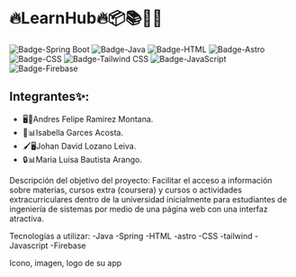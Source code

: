 # 🔥LearnHub🔥📦📚👩‍💻

![Badge-Spring Boot](https://img.shields.io/badge/Spring%20Boot-6DB33F?style=for-the-badge&logo=spring-boot&logoColor=white)
![Badge-Java](https://img.shields.io/badge/Java-007396?style=for-the-badge&logo=java&logoColor=white)
![Badge-HTML](https://img.shields.io/badge/HTML5-E34F26?style=for-the-badge&logo=html5&logoColor=white)
![Badge-Astro](https://img.shields.io/badge/Astro-FF5D01?style=for-the-badge&logo=astro&logoColor=white)
![Badge-CSS](https://img.shields.io/badge/CSS3-1572B6?style=for-the-badge&logo=css3&logoColor=white)
![Badge-Tailwind CSS](https://img.shields.io/badge/Tailwind%20CSS-06B6D4?style=for-the-badge&logo=tailwindcss&logoColor=white)
![Badge-JavaScript](https://img.shields.io/badge/JavaScript-F7DF1E?style=for-the-badge&logo=javascript&logoColor=black)
![Badge-Firebase](https://img.shields.io/badge/Firebase-FFCA28?style=for-the-badge&logo=firebase&logoColor=black)


## Integrantes✨:

- 🖥️🚀Andres Felipe Ramirez Montana.
- 🎨📊Isabella Garces Acosta.
- 🖌️🖥️Johan David Lozano Leiva.
- 🔒📊Maria Luisa Bautista Arango.


Descripción del objetivo del proyecto: 
Facilitar el acceso a información sobre materias, cursos extra (coursera)
y cursos o actividades extracurriculares dentro de la universidad inicialmente
para estudiantes de ingeniería de sistemas por medio de una página web con 
una interfaz atractiva.

Tecnologías a utilizar:
-Java -Spring -HTML -astro -CSS -tailwind -Javascript -Firebase

Icono, imagen, logo de su app
